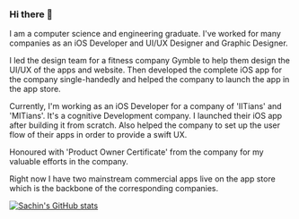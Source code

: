 ### Hi there 👋

I am a computer science and engineering graduate. I've worked for many companies as an iOS Developer and UI/UX Designer and Graphic Designer.

I led the design team for a fitness company Gymble to help them design the UI/UX of the apps and website.
Then developed the complete iOS app for the company single-handedly and helped the company to launch the app in the app store.

Currently, I'm working as an iOS Developer for a company of 'IITians' and 'MITians'. It's a cognitive Development company. I launched their iOS app after building it from scratch. Also helped the company to set up the user flow of their apps in order to provide a swift UX.

Honoured with 'Product Owner Certificate' from the company for my valuable efforts in the company.

Right now I have two mainstream commercial apps live on the app store which is the backbone of the corresponding companies.

[![Sachin's GitHub stats](https://github-readme-stats.vercel.app/api?username=Sachin)](https://github.com/sachinsingla-commit/github-readme-stats)
